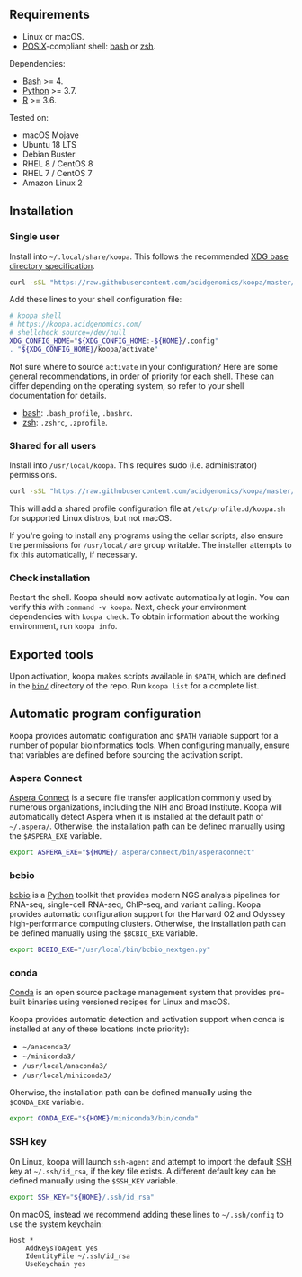 ## Requirements

- Linux or macOS.
- [POSIX][]-compliant shell: [bash][] or [zsh][].

Dependencies:

- [Bash][] >= 4.
- [Python][] >= 3.7.
- [R][] >= 3.6.

Tested on:

- macOS Mojave
- Ubuntu 18 LTS
- Debian Buster
- RHEL 8 / CentOS 8
- RHEL 7 / CentOS 7
- Amazon Linux 2


## Installation

### Single user

Install into `~/.local/share/koopa`. This follows the recommended [XDG base directory specification](https://specifications.freedesktop.org/basedir-spec/basedir-spec-latest.html).

```sh
curl -sSL "https://raw.githubusercontent.com/acidgenomics/koopa/master/install" | bash
```

Add these lines to your shell configuration file:

```sh
# koopa shell
# https://koopa.acidgenomics.com/
# shellcheck source=/dev/null
XDG_CONFIG_HOME="${XDG_CONFIG_HOME:-${HOME}/.config"
. "${XDG_CONFIG_HOME}/koopa/activate"
```

Not sure where to source `activate` in your configuration? Here are some general
recommendations, in order of priority for each shell. These can differ depending
on the operating system, so refer to your shell documentation for details.

- [bash][]: `.bash_profile`, `.bashrc`.
- [zsh][]: `.zshrc`, `.zprofile`.

### Shared for all users

Install into `/usr/local/koopa`. This requires sudo (i.e. administrator) permissions.

```sh
curl -sSL "https://raw.githubusercontent.com/acidgenomics/koopa/master/install" | bash -s -- --shared
```

This will add a shared profile configuration file at `/etc/profile.d/koopa.sh` for supported Linux distros, but not macOS.

If you're going to install any programs using the cellar scripts, also ensure the permissions for `/usr/local/` are group writable. The installer attempts to fix this automatically, if necessary.

### Check installation

Restart the shell. Koopa should now activate automatically at login. You can
verify this with `command -v koopa`. Next, check your environment dependencies
with `koopa check`. To obtain information about the working environment, run
`koopa info`.

## Exported tools

Upon activation, koopa makes scripts available in `$PATH`, which are defined in the [`bin/`](bin/) directory of the repo. Run `koopa list` for a complete list.

## Automatic program configuration

Koopa provides automatic configuration and `$PATH` variable support for a number
of popular bioinformatics tools. When configuring manually, ensure that
variables are defined before sourcing the activation script.

### Aspera Connect

[Aspera Connect][] is a secure file transfer application commonly used by
numerous organizations, including the NIH and Broad Institute. Koopa will
automatically detect Aspera when it is installed at the default path of
`~/.aspera/`. Otherwise, the installation path can be defined manually using
the `$ASPERA_EXE` variable.

```bash
export ASPERA_EXE="${HOME}/.aspera/connect/bin/asperaconnect"
```

### bcbio

[bcbio][] is a [Python][] toolkit that provides modern NGS analysis pipelines
for RNA-seq, single-cell RNA-seq, ChIP-seq, and variant calling. Koopa provides
automatic configuration support for the Harvard O2 and Odyssey high-performance
computing clusters. Otherwise, the installation path can be defined manually
using the `$BCBIO_EXE` variable.

```bash
export BCBIO_EXE="/usr/local/bin/bcbio_nextgen.py"
```

### conda

[Conda][] is an open source package management system that provides pre-built
binaries using versioned recipes for Linux and macOS.

Koopa provides automatic detection and activation support when conda is
installed at any of these locations (note priority):

- `~/anaconda3/`
- `~/miniconda3/`
- `/usr/local/anaconda3/`
- `/usr/local/miniconda3/`

Oherwise, the installation path can be defined manually using the `$CONDA_EXE` variable.

```bash
export CONDA_EXE="${HOME}/miniconda3/bin/conda"
```

### SSH key

On Linux, koopa will launch `ssh-agent` and attempt to import the default [SSH][] key at `~/.ssh/id_rsa`, if the key file exists. A different default key can be defined manually using the `$SSH_KEY` variable.

```bash
export SSH_KEY="${HOME}/.ssh/id_rsa"
```

On macOS, instead we recommend adding these lines to `~/.ssh/config` to use the system keychain:

```
Host *
    AddKeysToAgent yes
    IdentityFile ~/.ssh/id_rsa
    UseKeychain yes
```

[aspera connect]: https://downloads.asperasoft.com/connect2/
[bcbio]: https://bcbio-nextgen.readthedocs.io/
[conda]: https://conda.io/
[dotfiles]: https://github.com/mjsteinbaugh/dotfiles/
[git]: https://git-scm.com/
[pgp]: https://www.openpgp.org/
[python]: https://www.python.org/
[r]: https://www.r-project.org/
[ssh]: https://en.wikipedia.org/wiki/Secure_Shell


[bash]: https://www.gnu.org/software/bash/  "Bourne Again SHell"
[dash]: https://wiki.archlinux.org/index.php/Dash  "Debian Almquist SHell"
[fish]: https://fishshell.com/  "Friendly Interactive SHell"
[koopa]: https://koopa.acidgenomics.com/
[ksh]: http://www.kornshell.com/  "KornSHell"
[posix]: https://en.wikipedia.org/wiki/POSIX  "Portable Operating System Interface"
[python]: https://www.python.org/
[r]: https://www.r-project.org/
[tcsh]: https://en.wikipedia.org/wiki/Tcsh  "TENEX C Shell"
[zsh]: https://www.zsh.org/  "Z SHell"
